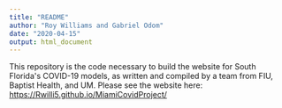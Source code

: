 ```yaml
---
title: "README"
author: "Roy Williams and Gabriel Odom"
date: "2020-04-15"
output: html_document
---
```


This repository is the code necessary to build the website for South Florida's COVID-19 models, as written and compiled by a team from FIU, Baptist Health, and UM. Please see the website here: <https://Rwilli5.github.io/MiamiCovidProject/>
